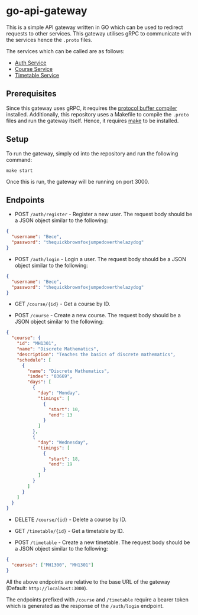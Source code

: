 # go-api-gateway

This is a simple API gateway written in GO which can be used to redirect requests to other services. This gateway utilises gRPC to communicate with the services hence the `.proto` files.

The services which can be called are as follows:

- [Auth Service](https://github.com/Bryan-BC/go-auth-microservice)
- [Course Service](https://github.com/Bryan-BC/go-course-microservice)
- [Timetable Service](https://github.com/Bryan-BC/go-timetable-microservice)

## Prerequisites

Since this gateway uses gRPC, it requires the [protocol buffer compiler](https://grpc.io/docs/protoc-installation/) installed. Additionally, this repository uses a Makefile to compile the `.proto` files and run the gateway itself. Hence, it requires [make](https://stackoverflow.com/questions/32127524/how-to-install-and-use-make-in-windows) to be installed.

## Setup

To run the gateway, simply cd into the repository and run the following command:

`make start`

Once this is run, the gateway will be running on port 3000.

## Endpoints

- POST `/auth/register` - Register a new user. The request body should be a JSON object similar to the following:

```json
{
  "username": "Bece",
  "password": "thequickbrownfoxjumpedoverthelazydog"
}
```

- POST `/auth/login` - Login a user. The request body should be a JSON object similar to the following:

```json
{
  "username": "Bece",
  "password": "thequickbrownfoxjumpedoverthelazydog"
}
```

- GET `/course/{id}` - Get a course by ID.

- POST `/course` - Create a new course. The request body should be a JSON object similar to the following:

```json
{
  "course": {
    "id": "MH1301",
    "name": "Discrete Mathematics",
    "description": "Teaches the basics of discrete mathematics",
    "schedule": [
      {
        "name": "Discrete Mathematics",
        "index": "03669",
        "days": [
          {
            "day": "Monday",
            "timings": [
              {
                "start": 10,
                "end": 13
              }
            ]
          },
          {
            "day": "Wednesday",
            "timings": [
              {
                "start": 18,
                "end": 19
              }
            ]
          }
        ]
      }
    ]
  }
}
```

- DELETE `/course/{id}` - Delete a course by ID.

- GET `/timetable/{id}` - Get a timetable by ID.

- POST `/timetable` - Create a new timetable. The request body should be a JSON object similar to the following:

```json
{
  "courses": ["MH1300", "MH1301"]
}
```

All the above endpoints are relative to the base URL of the gateway (Default: `http://localhost:3000`).

The endpoints prefixed with `/course` and `/timetable` require a bearer token which is generated as the response of the `/auth/login` endpoint.

